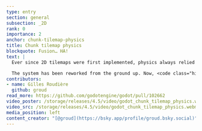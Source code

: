 ```yaml
---
type: entry
section: general
subsection: _2D
rank: 0
importance: 2
anchor: chunk-tilemap-physics
title: Chunk tilemap physics
blockquote: Fusion… HA!
text: |
  Ever since 2D tilemaps were first implemented, physics always relied on the concept of “one tile, one body”. While this works for most games, it can easily lead to performance issues in 2D scenes relying on physics as the number of bodies is extremely wasteful.

  The system has been reworked from the ground up. Now, <code class="highlight"><span class="enginetype">TileMapLayer</span></code> physics merge cell shapes into bigger collision shapes whenever possible.
contributors:
- name: Gilles Roudière
  github: groud
read_more: https://github.com/godotengine/godot/pull/102662
video_poster: /storage/releases/4.5/video/godot_chunk_tilemap_physics.webp
video_src: /storage/releases/4.5/video/godot_chunk_tilemap_physics.webm
media_position: left
content_creator: "[@groud](https://bsky.app/profile/groud.bsky.social)"
---
```

